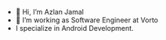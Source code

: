 - 👋 Hi, I’m Azlan Jamal
- 👀 I’m working as Software Engineer at Vorto
- I specialize in Android Development.

<!---
aznj/aznj is a ✨ special ✨ repository because its `README.md` (this file) appears on your GitHub profile.
You can click the Preview link to take a look at your changes.
--->
